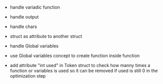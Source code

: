 - handle variadic function
- handle output
- handle chars

- struct as attribute to another struct
- handle Global variables
- use Global variables concept to create function inside function
- add attribute "int used" in Token struct to check how manny times a function or variables is used so it can be removed if used is still 0 in the optimization step
